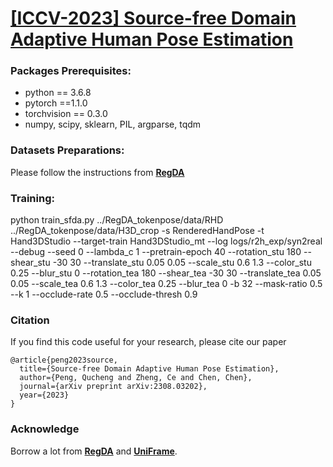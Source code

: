 # [**[ICCV-2023] Source-free Domain Adaptive Human Pose Estimation**](https://arxiv.org/abs/2308.03202)



### Packages Prerequisites:
- python == 3.6.8
- pytorch ==1.1.0
- torchvision == 0.3.0
- numpy, scipy, sklearn, PIL, argparse, tqdm

### Datasets Preparations:
Please follow the instructions from [**RegDA**](https://github.com/thuml/Transfer-Learning-Library/tree/master) 


### Training:
python train_sfda.py ../RegDA_tokenpose/data/RHD ../RegDA_tokenpose/data/H3D_crop -s RenderedHandPose -t Hand3DStudio --target-train Hand3DStudio_mt --log logs/r2h_exp/syn2real --debug --seed 0 --lambda_c 1 --pretrain-epoch 40  --rotation_stu 180 --shear_stu -30 30 --translate_stu 0.05 0.05 --scale_stu 0.6 1.3 --color_stu 0.25 --blur_stu 0 --rotation_tea 180 --shear_tea -30 30 --translate_tea 0.05 0.05 --scale_tea 0.6 1.3 --color_tea 0.25 --blur_tea 0 -b 32 --mask-ratio 0.5 --k 1 --occlude-rate 0.5 --occlude-thresh 0.9

### Citation

If you find this code useful for your research, please cite our paper

```
@article{peng2023source,
  title={Source-free Domain Adaptive Human Pose Estimation},
  author={Peng, Qucheng and Zheng, Ce and Chen, Chen},
  journal={arXiv preprint arXiv:2308.03202},
  year={2023}
}
```
### Acknowledge

Borrow a lot from [**RegDA**](https://github.com/thuml/Transfer-Learning-Library/tree/master) and [**UniFrame**](https://github.com/VisionLearningGroup/UDA_PoseEstimation).

